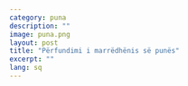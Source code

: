 ```yaml
---
category: puna
description: ""
image: puna.png
layout: post
title: "Përfundimi i marrëdhënis së punës"
excerpt: ""
lang: sq
---
```

<script>
var data = { topics: [
  {
    title: "Zgjidhja e kontratës së punës me afat të pacaktuar",
    text: function(){ return $("#part1").html(); }
  },
  {
    title: "Zgjidhja e kontratës së punës me afat të caktuar",
    text: function(){ return $("#part2").html(); }
  },
  {
    title: "Pushimi kolektiv nga puna ",
    text: function(){ return $("#part3").html(); }
  }
]};
</script>

<div id="part1" class="hidden">
</div>

<div id="part2" class="hidden">
</div>

<div id="part3" class="hidden">
</div>

<div class="post-content"></div>
